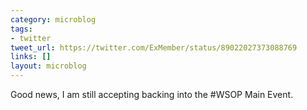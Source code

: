 ```yaml
---
category: microblog
tags:
- twitter
tweet_url: https://twitter.com/ExMember/status/89022027373088769
links: []
layout: microblog
---
```

Good news, I am still accepting backing into the #WSOP Main Event.
